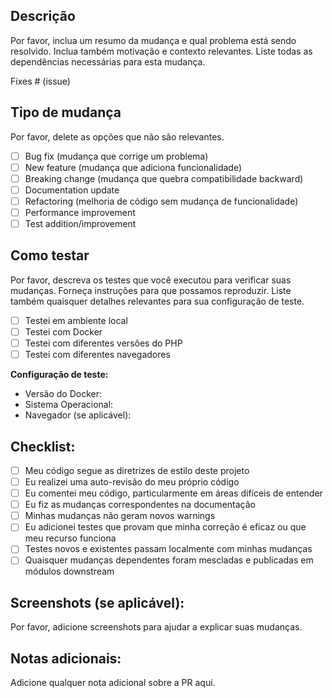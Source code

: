 ## Descrição
Por favor, inclua um resumo da mudança e qual problema está sendo resolvido. Inclua também motivação e contexto relevantes. Liste todas as dependências necessárias para esta mudança.

Fixes # (issue)

## Tipo de mudança
Por favor, delete as opções que não são relevantes.

- [ ] Bug fix (mudança que corrige um problema)
- [ ] New feature (mudança que adiciona funcionalidade)
- [ ] Breaking change (mudança que quebra compatibilidade backward)
- [ ] Documentation update
- [ ] Refactoring (melhoria de código sem mudança de funcionalidade)
- [ ] Performance improvement
- [ ] Test addition/improvement

## Como testar
Por favor, descreva os testes que você executou para verificar suas mudanças. Forneça instruções para que possamos reproduzir. Liste também quaisquer detalhes relevantes para sua configuração de teste.

- [ ] Testei em ambiente local
- [ ] Testei com Docker
- [ ] Testei com diferentes versões do PHP
- [ ] Testei com diferentes navegadores

**Configuração de teste:**
* Versão do Docker:
* Sistema Operacional:
* Navegador (se aplicável):

## Checklist:
- [ ] Meu código segue as diretrizes de estilo deste projeto
- [ ] Eu realizei uma auto-revisão do meu próprio código
- [ ] Eu comentei meu código, particularmente em áreas difíceis de entender
- [ ] Eu fiz as mudanças correspondentes na documentação
- [ ] Minhas mudanças não geram novos warnings
- [ ] Eu adicionei testes que provam que minha correção é eficaz ou que meu recurso funciona
- [ ] Testes novos e existentes passam localmente com minhas mudanças
- [ ] Quaisquer mudanças dependentes foram mescladas e publicadas em módulos downstream

## Screenshots (se aplicável):
Por favor, adicione screenshots para ajudar a explicar suas mudanças.

## Notas adicionais:
Adicione qualquer nota adicional sobre a PR aqui.